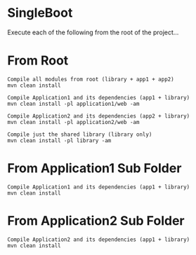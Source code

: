 # SingleBoot

Execute each of the following from the root of the project...

From Root
=========

	Compile all modules from root (library + app1 + app2)
	mvn clean install

	Compile Application1 and its dependencies (app1 + library)
	mvn clean install -pl application1/web -am

	Compile Application2 and its dependencies (app2 + library)
	mvn clean install -pl application2/web -am

	Compile just the shared library (library only)
	mvn clean install -pl library -am

From Application1 Sub Folder
============================

	Compile Application1 and its dependencies (app1 + library)
	mvn clean install


From Application2 Sub Folder
============================

	Compile Application2 and its dependencies (app1 + library)
	mvn clean install
